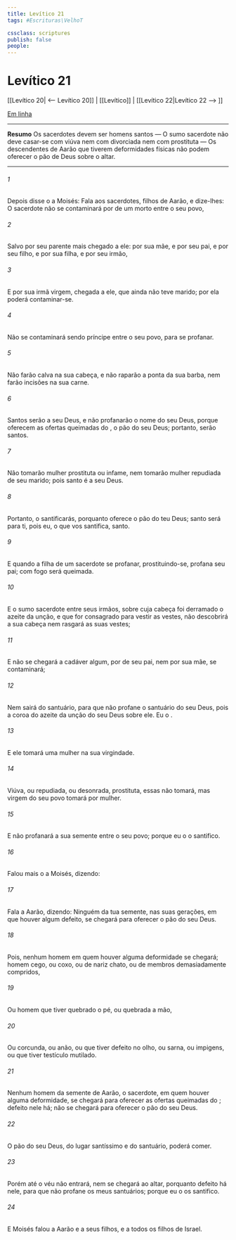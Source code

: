 ```yaml
---
title: Levítico 21
tags: #Escrituras\VelhoT

cssclass: scriptures
publish: false
people:
---
```


# Levítico 21
[[Levítico 20| <-- Levítico 20]] | [[Levítico]] | [[Levítico 22|Levítico 22 --> ]]

[Em linha](https://churchofjesuschrist.org/study/scriptures/ot/lev/21?lang=por)

---
__Resumo__
Os sacerdotes devem ser homens santos — O sumo sacerdote não deve casar-se com viúva nem com divorciada nem com prostituta — Os descendentes de Aarão que tiverem deformidades físicas não podem oferecer o pão de Deus sobre o altar.

---
###### 1 
Depois disse o  a Moisés: Fala aos sacerdotes, filhos de Aarão, e dize-lhes: O sacerdote não se contaminará por  de um morto entre o seu povo,

###### 2 
Salvo por seu parente mais chegado a ele: por sua mãe, e por seu pai, e por seu filho, e por sua filha, e por seu irmão,

###### 3 
E por sua irmã virgem, chegada a ele, que ainda não teve marido; por ela poderá contaminar-se.

###### 4 
Não se contaminará sendo príncipe entre o seu povo, para se profanar.

###### 5 
Não farão calva na sua cabeça, e não raparão a ponta da sua barba, nem farão incisões na sua carne.

###### 6 
Santos serão a seu Deus, e não profanarão o nome do seu Deus, porque oferecem as ofertas queimadas do , o pão do seu Deus; portanto, serão santos.

###### 7 
Não tomarão mulher prostituta ou infame, nem tomarão mulher repudiada de seu marido; pois santo é a seu Deus.

###### 8 
Portanto, o santificarás, porquanto oferece o pão do teu Deus; santo será para ti, pois eu, o  que vos santifica,  santo.

###### 9 
E quando a filha de um sacerdote se profanar, prostituindo-se, profana seu pai; com fogo será queimada.

###### 10 
E o sumo sacerdote entre seus irmãos, sobre cuja cabeça foi derramado o azeite da unção, e que for consagrado para vestir as vestes, não descobrirá a sua cabeça nem rasgará as suas vestes;

###### 11 
E não se chegará a cadáver algum,  por  de seu pai, nem por sua mãe, se contaminará;

###### 12 
Nem sairá do santuário, para que não profane o santuário do seu Deus, pois a coroa do azeite da unção do seu Deus  sobre ele. Eu  o .

###### 13 
E ele tomará uma mulher na sua virgindade.

###### 14 
Viúva, ou repudiada, ou desonrada,  prostituta, essas não tomará, mas virgem do seu povo tomará por mulher.

###### 15 
E não profanará a sua semente entre o seu povo; porque eu  o   o santifico.

###### 16 
Falou mais o  a Moisés, dizendo:

###### 17 
Fala a Aarão, dizendo: Ninguém da tua semente, nas suas gerações, em que houver algum defeito, se chegará para oferecer o pão do seu Deus.

###### 18 
Pois, nenhum homem em quem houver alguma deformidade se chegará;  homem cego, ou coxo, ou de nariz chato, ou de membros demasiadamente compridos,

###### 19 
Ou homem que tiver quebrado o pé, ou quebrada a mão,

###### 20 
Ou corcunda, ou anão, ou que tiver defeito no olho, ou sarna, ou impigens, ou que tiver testículo mutilado.

###### 21 
Nenhum homem da semente de Aarão, o sacerdote, em quem houver alguma deformidade, se chegará para oferecer as ofertas queimadas do ; defeito nele há; não se chegará para oferecer o pão do seu Deus.

###### 22 
O pão do seu Deus, do lugar santíssimo e do santuário, poderá comer.

###### 23 
Porém até o véu não entrará, nem se chegará ao altar, porquanto defeito há nele, para que não profane os meus santuários; porque eu  o   os santifico.

###### 24 
E Moisés falou  a Aarão e a seus filhos, e a todos os filhos de Israel.

